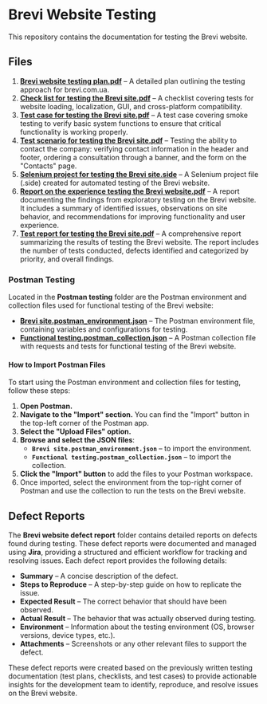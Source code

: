 # Brevi Website Testing

This repository contains the documentation for testing the Brevi website.

## Files

1. **[Brevi website testing plan.pdf](0.%20Brevi%20website%20testing%20plan.pdf)** – A detailed plan outlining the testing approach for brevi.com.ua.
2. **[Check list for testing the Brevi site.pdf](./1.%20Check%20list%20for%20testing%20the%20Brevi%20site.pdf)** – A checklist covering tests for website loading, localization, GUI, and cross-platform compatibility.
3. **[Test case for testing the Brevi site.pdf](./2.%20Test%20case%20for%20testing%20the%20Brevi%20site.pdf)** – A test case covering smoke testing to verify basic system functions to ensure that critical functionality is working properly.
4. **[Test scenario for testing the Brevi site.pdf](./3.%20Test%20scenario%20for%20testing%20the%20Brevi%20site.pdf)** – Testing the ability to contact the company: verifying contact information in the header and footer, ordering a consultation through a banner, and the form on the "Contacts" page.
5. **[Selenium project for testing the Brevi site.side](./4.%20Selenium%20project%20for%20testing%20the%20Brevi%20site.side)** – A Selenium project file (.side) created for automated testing of the Brevi website.
6. **[Report on the experience testing the Brevi website.pdf](./5.%20Report%20on%20the%20experience%20testing%%20the%20Brevi%20website.pdf)** – A report documenting the findings from exploratory testing on the Brevi website. It includes a summary of identified issues, observations on site behavior, and recommendations for improving functionality and user experience.
7. **[Test report for testing the Brevi site.pdf](./6.%20Test%20report%20for%20testing%20the%20Brevi%20site.pdf)** – A comprehensive report summarizing the results of testing the Brevi website. The report includes the number of tests conducted, defects identified and categorized by priority, and overall findings.

### Postman Testing

Located in the **Postman testing** folder are the Postman environment and collection files used for functional testing of the Brevi website:

- **[Brevi site.postman_environment.json](./Postman%20testing/Brevi%20site.postman_environment.json)** – The Postman environment file, containing variables and configurations for testing.
- **[Functional testing.postman_collection.json](./Postman%20testing/Functional%20testing.postman_collection.json)** – A Postman collection file with requests and tests for functional testing of the Brevi website.

#### How to Import Postman Files

To start using the Postman environment and collection files for testing, follow these steps:

1. **Open Postman.**
2. **Navigate to the "Import" section.** You can find the "Import" button in the top-left corner of the Postman app.
3. **Select the "Upload Files" option.**
4. **Browse and select the JSON files**: 
   - **`Brevi site.postman_environment.json`** – to import the environment.
   - **`Functional testing.postman_collection.json`** – to import the collection.
5. **Click the "Import" button** to add the files to your Postman workspace.
6. Once imported, select the environment from the top-right corner of Postman and use the collection to run the tests on the Brevi website.

## Defect Reports

The **Brevi website defect report** folder contains detailed reports on defects found during testing. These defect reports were documented and managed using **Jira**, providing a structured and efficient workflow for tracking and resolving issues. Each defect report provides the following details:

- **Summary** – A concise description of the defect.
- **Steps to Reproduce** – A step-by-step guide on how to replicate the issue.
- **Expected Result** – The correct behavior that should have been observed.
- **Actual Result** – The behavior that was actually observed during testing.
- **Environment** – Information about the testing environment (OS, browser versions, device types, etc.).
- **Attachments** – Screenshots or any other relevant files to support the defect.

These defect reports were created based on the previously written testing documentation (test plans, checklists, and test cases) to provide actionable insights for the development team to identify, reproduce, and resolve issues on the Brevi website.

